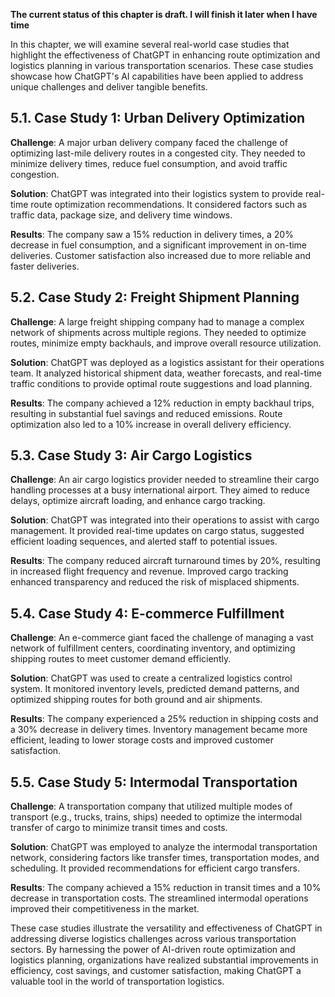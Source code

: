 **The current status of this chapter is draft. I will finish it later when I have time**

In this chapter, we will examine several real-world case studies that highlight the effectiveness of ChatGPT in enhancing route optimization and logistics planning in various transportation scenarios. These case studies showcase how ChatGPT's AI capabilities have been applied to address unique challenges and deliver tangible benefits.

5.1. **Case Study 1: Urban Delivery Optimization**
--------------------------------------------------

**Challenge**: A major urban delivery company faced the challenge of optimizing last-mile delivery routes in a congested city. They needed to minimize delivery times, reduce fuel consumption, and avoid traffic congestion.

**Solution**: ChatGPT was integrated into their logistics system to provide real-time route optimization recommendations. It considered factors such as traffic data, package size, and delivery time windows.

**Results**: The company saw a 15% reduction in delivery times, a 20% decrease in fuel consumption, and a significant improvement in on-time deliveries. Customer satisfaction also increased due to more reliable and faster deliveries.

5.2. **Case Study 2: Freight Shipment Planning**
------------------------------------------------

**Challenge**: A large freight shipping company had to manage a complex network of shipments across multiple regions. They needed to optimize routes, minimize empty backhauls, and improve overall resource utilization.

**Solution**: ChatGPT was deployed as a logistics assistant for their operations team. It analyzed historical shipment data, weather forecasts, and real-time traffic conditions to provide optimal route suggestions and load planning.

**Results**: The company achieved a 12% reduction in empty backhaul trips, resulting in substantial fuel savings and reduced emissions. Route optimization also led to a 10% increase in overall delivery efficiency.

5.3. **Case Study 3: Air Cargo Logistics**
------------------------------------------

**Challenge**: An air cargo logistics provider needed to streamline their cargo handling processes at a busy international airport. They aimed to reduce delays, optimize aircraft loading, and enhance cargo tracking.

**Solution**: ChatGPT was integrated into their operations to assist with cargo management. It provided real-time updates on cargo status, suggested efficient loading sequences, and alerted staff to potential issues.

**Results**: The company reduced aircraft turnaround times by 20%, resulting in increased flight frequency and revenue. Improved cargo tracking enhanced transparency and reduced the risk of misplaced shipments.

5.4. **Case Study 4: E-commerce Fulfillment**
---------------------------------------------

**Challenge**: An e-commerce giant faced the challenge of managing a vast network of fulfillment centers, coordinating inventory, and optimizing shipping routes to meet customer demand efficiently.

**Solution**: ChatGPT was used to create a centralized logistics control system. It monitored inventory levels, predicted demand patterns, and optimized shipping routes for both ground and air shipments.

**Results**: The company experienced a 25% reduction in shipping costs and a 30% decrease in delivery times. Inventory management became more efficient, leading to lower storage costs and improved customer satisfaction.

5.5. **Case Study 5: Intermodal Transportation**
------------------------------------------------

**Challenge**: A transportation company that utilized multiple modes of transport (e.g., trucks, trains, ships) needed to optimize the intermodal transfer of cargo to minimize transit times and costs.

**Solution**: ChatGPT was employed to analyze the intermodal transportation network, considering factors like transfer times, transportation modes, and scheduling. It provided recommendations for efficient cargo transfers.

**Results**: The company achieved a 15% reduction in transit times and a 10% decrease in transportation costs. The streamlined intermodal operations improved their competitiveness in the market.

These case studies illustrate the versatility and effectiveness of ChatGPT in addressing diverse logistics challenges across various transportation sectors. By harnessing the power of AI-driven route optimization and logistics planning, organizations have realized substantial improvements in efficiency, cost savings, and customer satisfaction, making ChatGPT a valuable tool in the world of transportation logistics.
